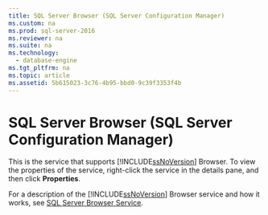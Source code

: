 ```yaml
---
title: SQL Server Browser (SQL Server Configuration Manager)
ms.custom: na
ms.prod: sql-server-2016
ms.reviewer: na
ms.suite: na
ms.technology: 
  - database-engine
ms.tgt_pltfrm: na
ms.topic: article
ms.assetid: 5b615023-3c76-4b95-bbd0-9c39f3353f4b
---
```

# SQL Server Browser (SQL Server Configuration Manager)
  This is the service that supports [!INCLUDE[ssNoVersion](../../Token/Other/ssNoVersion_md.md)] Browser. To view the properties of the service, right\-click the service in the details pane, and then click **Properties**.  
  
 For a description of the [!INCLUDE[ssNoVersion](../../Token/Other/ssNoVersion_md.md)] Browser service and how it works, see [SQL Server Browser Service](../../Topics/TopicNameNotContainA/SQL-Server-Browser-Service.md).  
  
  